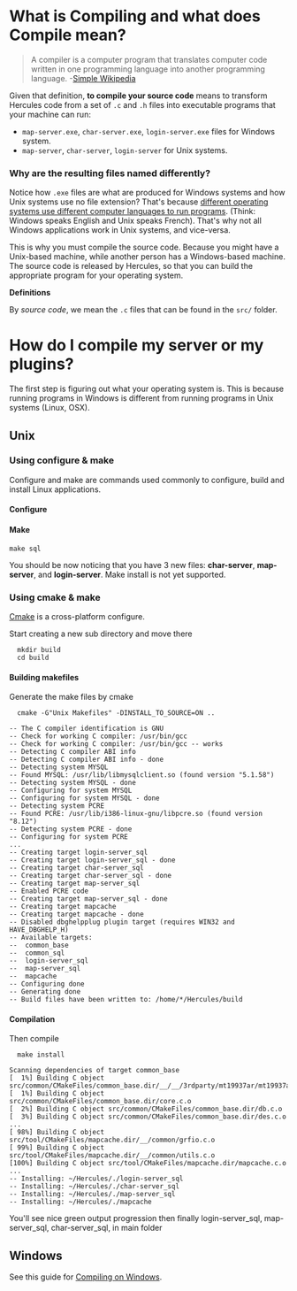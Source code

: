 # What is Compiling and what does Compile mean?

> A compiler is a computer program that translates computer code written in one programming language into another programming language. -[Simple Wikipedia](https://simple.wikipedia.org/wiki/Compiler?oldformat=true)

Given that definition, **to compile your source code** means to transform Hercules code from a set of `.c` and `.h` files into executable programs that your machine can run:

* `map-server.exe`, `char-server.exe`, `login-server.exe` files for Windows system.
* `map-server`, `char-server`, `login-server` for Unix systems.

### Why are the resulting files named differently?

Notice how `.exe` files are what are produced for Windows systems and how Unix systems use no file extension? That's because [different operating systems use different computer languages to run programs](https://superuser.com/questions/209703/why-wont-windows-exes-work-on-linux). (Think: Windows speaks English and Unix speaks French). That's why not all Windows applications work in Unix systems, and vice-versa. 

This is why you must compile the source code. Because you might have a Unix-based machine, while another person has a Windows-based machine. The source code is released by Hercules, so that you can build the appropriate program for your operating system.

**Definitions**

By _source code_, we mean the `.c` files that can be found in the `src/` folder.

# How do I compile my server or my plugins?

The first step is figuring out what your operating system is. This is because running programs in Windows is different from running programs in Unix systems (Linux, OSX).

## Unix

### Using configure & make

Configure and make are commands used commonly to configure, build and
install Linux applications.

#### Configure

#### Make

`make sql`

You should be now noticing that you have 3 new files: **char-server**,
**map-server**, and **login-server**. Make install is not yet supported.

### Using cmake & make

[Cmake](http://www.vtk.org/Wiki/CMake) is a cross-platform configure.

Start creating a new sub directory and move there

`  mkdir build`  
`  cd build`

#### Building makefiles

Generate the make files by cmake

`  cmake -G"Unix Makefiles" -DINSTALL_TO_SOURCE=ON ..`

    -- The C compiler identification is GNU
    -- Check for working C compiler: /usr/bin/gcc
    -- Check for working C compiler: /usr/bin/gcc -- works
    -- Detecting C compiler ABI info
    -- Detecting C compiler ABI info - done
    -- Detecting system MYSQL
    -- Found MYSQL: /usr/lib/libmysqlclient.so (found version "5.1.58")
    -- Detecting system MYSQL - done
    -- Configuring for system MYSQL
    -- Configuring for system MYSQL - done
    -- Detecting system PCRE
    -- Found PCRE: /usr/lib/i386-linux-gnu/libpcre.so (found version "8.12")
    -- Detecting system PCRE - done
    -- Configuring for system PCRE
    ...
    -- Creating target login-server_sql
    -- Creating target login-server_sql - done
    -- Creating target char-server_sql
    -- Creating target char-server_sql - done
    -- Creating target map-server_sql
    -- Enabled PCRE code
    -- Creating target map-server_sql - done
    -- Creating target mapcache
    -- Creating target mapcache - done
    -- Disabled dbghelpplug plugin target (requires WIN32 and HAVE_DBGHELP_H)
    -- Available targets:
    --  common_base
    --  common_sql
    --  login-server_sql
    --  map-server_sql
    --  mapcache
    -- Configuring done
    -- Generating done
    -- Build files have been written to: /home/*/Hercules/build

#### Compilation

Then compile

`  make install`

    Scanning dependencies of target common_base
    [  1%] Building C object src/common/CMakeFiles/common_base.dir/__/__/3rdparty/mt19937ar/mt19937ar.c.o
    [  1%] Building C object src/common/CMakeFiles/common_base.dir/core.c.o
    [  2%] Building C object src/common/CMakeFiles/common_base.dir/db.c.o
    [  3%] Building C object src/common/CMakeFiles/common_base.dir/des.c.o
    ...
    [ 98%] Building C object src/tool/CMakeFiles/mapcache.dir/__/common/grfio.c.o
    [ 99%] Building C object src/tool/CMakeFiles/mapcache.dir/__/common/utils.c.o
    [100%] Building C object src/tool/CMakeFiles/mapcache.dir/mapcache.c.o
    ...
    -- Installing: ~/Hercules/./login-server_sql
    -- Installing: ~/Hercules/./char-server_sql
    -- Installing: ~/Hercules/./map-server_sql
    -- Installing: ~/Hercules/./mapcache

You'll see nice green output progression then finally login-server\_sql,
map-server\_sql, char-server\_sql, in main folder

## Windows

See this guide for [Compiling on Windows](https://github.com/HerculesWS/Hercules/wiki/Compiling-Windows).